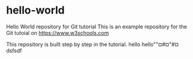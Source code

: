 # hello-world
Hello World repository for Git tutorial
This is an example repository for the Git tutoial on https://www.w3schools.com

This repository is built step by step in the tutorial.
hello
hello""¤#¤"#¤
dsfsdf
